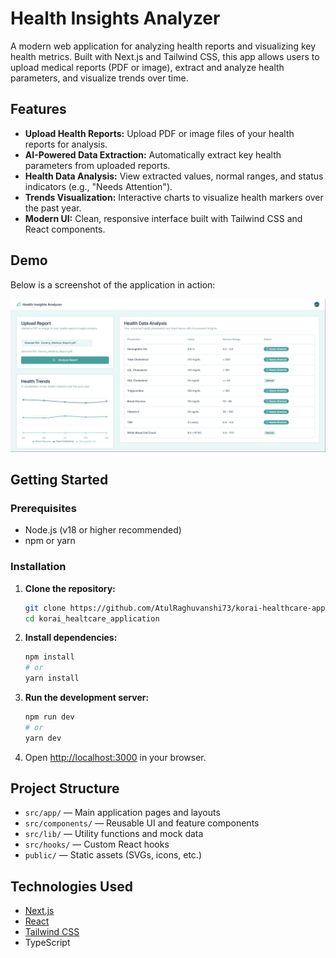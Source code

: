 # Health Insights Analyzer

A modern web application for analyzing health reports and visualizing key health metrics. Built with Next.js and Tailwind CSS, this app allows users to upload medical reports (PDF or image), extract and analyze health parameters, and visualize trends over time.


## Features

- **Upload Health Reports:** Upload PDF or image files of your health reports for analysis.
- **AI-Powered Data Extraction:** Automatically extract key health parameters from uploaded reports.
- **Health Data Analysis:** View extracted values, normal ranges, and status indicators (e.g., "Needs Attention").
- **Trends Visualization:** Interactive charts to visualize health markers over the past year.
- **Modern UI:** Clean, responsive interface built with Tailwind CSS and React components.

## Demo

Below is a screenshot of the application in action:

![Demo Screenshot](./public/demo-image.png)

## Getting Started

### Prerequisites
- Node.js (v18 or higher recommended)
- npm or yarn

### Installation

1. **Clone the repository:**
   ```bash
   git clone https://github.com/AtulRaghuvanshi73/korai-healthcare-application-demo.git
   cd korai_healtcare_application
   ```
2. **Install dependencies:**
   ```bash
   npm install
   # or
   yarn install
   ```
3. **Run the development server:**
   ```bash
   npm run dev
   # or
   yarn dev
   ```
4. Open [http://localhost:3000](http://localhost:3000) in your browser.

## Project Structure

- `src/app/` — Main application pages and layouts
- `src/components/` — Reusable UI and feature components
- `src/lib/` — Utility functions and mock data
- `src/hooks/` — Custom React hooks
- `public/` — Static assets (SVGs, icons, etc.)

## Technologies Used
- [Next.js](https://nextjs.org/)
- [React](https://react.dev/)
- [Tailwind CSS](https://tailwindcss.com/)
- TypeScript

